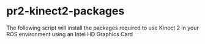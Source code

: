 # pr2-kinect2-packages
The following script will install the packages required to use Kinect 2 in your ROS environment using an Intel HD Graphics Card
